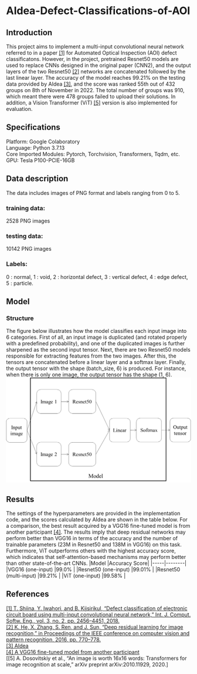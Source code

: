 # AIdea-Defect-Classifications-of-AOI
## Introduction
This project aims to implement a multi-input convolutional neural network referred to in a paper [[1]](https://www.graphyonline.com/archives/IJCSE/2018/IJCSE-137/) for Automated Optical Inspection (AOI) defect classificatons. However, in the project, pretrained Resnet50 models are used to replace CNNs designed in the original paper (CNN2), and the output layers of the two Resnet50 [[2]](https://openaccess.thecvf.com/content_cvpr_2016/html/He_Deep_Residual_Learning_CVPR_2016_paper.html) networks are concatenated followed by the last linear layer. The accuracy of the model reaches 99.21% on the testing data provided by AIdea [[3]](https://aidea-web.tw/topic/285ef3be-44eb-43dd-85cc-f0388bf85ea4), and the score was ranked 55th out of 432 groups on 8th of November in 2022. The total number of groups was 910, which meant there were 478 groups failed to upload their solutions. In addition, a Vision Transformer (ViT) [[5]](https://arxiv.org/pdf/2010.11929.pdf) version is also implemented for evaluation.
## Specifications
Platform: Google Colaboratory  
Language: Python 3.7.13  
Core Imported Modules: Pytorch, Torchvision, Transformers, Tqdm, etc.  
GPU: Tesla P100-PCIE-16GB  
## Data description
The data includes images of PNG format and labels ranging from 0 to 5.  
### training data: 
2528 PNG images
### testing data: 
10142 PNG images
### Labels: 
0 : normal,
1 : void,
2 : horizontal defect,
3 : vertical defect,
4 : edge defect,
5 : particle.
## Model
### Structure
The figure below illustrates how the model classifies each input image into 6 categories. First of all, an input image is duplicated (and rotated properly with a predefined probability), and one of the duplicated images is further sharpened as the second input tensor. Next, there are two Resnet50 models responsible for extracting features from the two images. After this, the tensors are concatenated before a linear layer and a softmax layer. Finally, the output tensor with the shape (batch_size, 6) is produced. For instance, when there is only one image, the output tensor has the shape (1, 6).
![Model](/display_images/model.png)
## Results
The settings of the hyperparameters are provided in the implementation code, and the scores calculated by AIdea are shown in the table below. For a comparison, the best result acquired by a VGG16 fine-tuned model is from another participant [[4]](https://github.com/hcygeorge/aoi_defect_detection). The results imply that deep residual networks may perform better than VGG16 in terms of the accuracy and the number of trainable parameters (23M in Resnet50 and 138M in VGG16) on this task. Furthermore, ViT outperforms others with the highest accuracy score, which indicates that self-attention-based mechanisms may perform better than other state-of-the-art CNNs.
|Model |Accuracy Score|
|-----|--------|
|VGG16 (one-input)  |99.0% |
|Resnet50 (one-input)     |99.01% |
|Resnet50 (multi-input)   |99.21% |
|ViT (one-input)   |99.58% |
## References
[[1] T. Shiina, Y. Iwahori, and B. Kijsirikul, “Defect classification of electronic circuit board using multi-input convolutional neural network,” Int. J. Comput. Softw. Eng., vol. 3, no. 2, pp. 2456–4451, 2018.](https://www.graphyonline.com/archives/IJCSE/2018/IJCSE-137/)  
[[2] K. He, X. Zhang, S. Ren, and J. Sun, “Deep residual learning for image recognition,” in Proceedings of the IEEE conference on computer vision and pattern recognition, 2016, pp. 770–778.](https://openaccess.thecvf.com/content_cvpr_2016/html/He_Deep_Residual_Learning_CVPR_2016_paper.html)  
[[3] AIdea](https://aidea-web.tw/topic/285ef3be-44eb-43dd-85cc-f0388bf85ea4)  
[[4] A VGG16 fine-tuned model from another participant](https://github.com/hcygeorge/aoi_defect_detection)  
[[5] A. Dosovitskiy et al., “An image is worth 16x16 words: Transformers for image recognition at scale,” arXiv preprint arXiv:2010.11929, 2020.]
